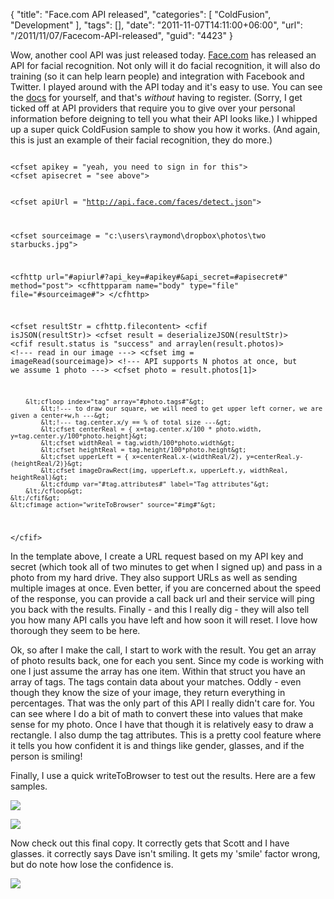 {
	"title": "Face.com API released",
	"categories": [
		"ColdFusion",
		"Development"
	],
	"tags": [],
	"date": "2011-11-07T14:11:00+06:00",
	"url": "/2011/11/07/Facecom-API-released",
	"guid": "4423"
}

Wow, another cool API was just released today. <a href="http://face.com">Face.com</a> has released an API for facial recognition. Not only will it do facial recognition, it will also do training (so it can help learn people) and integration with Facebook and Twitter. I played around with the API today and it's easy to use. You can see the <a href="http://developers.face.com/docs/api/">docs</a> for yourself, and that's <i>without</i> having to register. (Sorry, I get ticked off at API providers that require you to give over your personal information before deigning to tell you what their API looks like.) I whipped up a super quick ColdFusion sample to show you how it works. (And again, this is just an example of their facial recognition, they do more.)
<!--more-->
<p>

<code>
&lt;cfset apikey = "yeah, you need to sign in for this"&gt;
&lt;cfset apisecret = "see above"&gt;

&lt;cfset apiUrl = "http://api.face.com/faces/detect.json"&gt;

&lt;cfset sourceimage = "c:\users\raymond\dropbox\photos\two starbucks.jpg"&gt;

&lt;cfhttp url="#apiurl#?api_key=#apikey#&api_secret=#apisecret#" method="post"&gt;
	&lt;cfhttpparam name="body" type="file" file="#sourceimage#"&gt;
&lt;/cfhttp&gt;

&lt;cfset resultStr = cfhttp.filecontent&gt;
&lt;cfif isJSON(resultStr)&gt;
	&lt;cfset result = deserializeJSON(resultStr)&gt;
	&lt;cfif result.status is "success" and arraylen(result.photos)&gt;
		&lt;!--- read in our image ---&gt;
		&lt;cfset img = imageRead(sourceimage)&gt;
		&lt;!--- API supports N photos at once, but we assume 1 photo ---&gt;
		&lt;cfset photo = result.photos[1]&gt;
		
		&lt;cfloop index="tag" array="#photo.tags#"&gt;
			&lt;!--- to draw our square, we will need to get upper left corner, we are given a center+w,h ---&gt;
			&lt;!--- tag.center.x/y == % of total size ---&gt;
			&lt;cfset centerReal = { x=tag.center.x/100 * photo.width, y=tag.center.y/100*photo.height}&gt;
			&lt;cfset widthReal = tag.width/100*photo.width&gt;
			&lt;cfset heightReal = tag.height/100*photo.height&gt;
			&lt;cfset upperLeft = { x=centerReal.x-(widthReal/2), y=centerReal.y-(heightReal/2)}&gt;
			&lt;cfset imageDrawRect(img, upperLeft.x, upperLeft.y, widthReal, heightReal)&gt;
			&lt;cfdump var="#tag.attributes#" label="Tag attributes"&gt;
		&lt;/cfloop&gt;
	&lt;/cfif&gt;
	&lt;cfimage action="writeToBrowser" source="#img#"&gt;
			
&lt;/cfif&gt;
</code>

<p>

In the template above, I create a URL request based on my API key and secret (which took all of two minutes to get when I signed up) and pass in a photo from my hard drive. They also support URLs as well as sending multiple images at once. Even better, if you are concerned about the speed of the response, you can provide a call back url and their service will ping you back with the results. Finally - and this I really dig - they will also tell you how many API calls you have left and how soon it will reset. I love how thorough they seem to be here. 

<p>

Ok, so after I make the call, I start to work with the result. You get an array of photo results back, one for each you sent. Since my code is working with one I just assume the array has one item. Within that struct you have an array of tags. The tags contain data about your matches. Oddly - even though they know the size of your image, they return everything in percentages. That was the only part of this API I really didn't care for. You can see where I do a bit of math to convert these into values that make sense for my photo. Once I have that though it is relatively easy to draw a rectangle. I also dump the tag attributes. This is a pretty cool feature where it tells you how confident it is and things like gender, glasses, and if the person is smiling! 

<p>

Finally, I use a quick writeToBrowser to test out the results. Here are a few samples.

<p>


<img src="http://static.raymondcamden.com/images/ScreenClip214.png" />

<p>


<img src="http://static.raymondcamden.com/images/cfjedi/ScreenClip215.png" />


Now check out this final copy. It correctly gets that Scott and I have glasses. it correctly says Dave isn't smiling. It gets my 'smile' factor wrong, but do note how lose the confidence is. 


<img src="http://static.raymondcamden.com/images/cfjedi/ScreenClip216.png" />